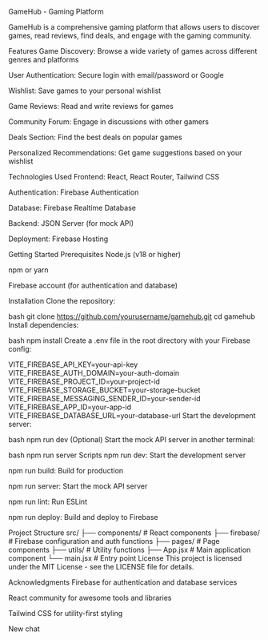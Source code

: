 GameHub - Gaming Platform

GameHub is a comprehensive gaming platform that allows users to discover games, read reviews, find deals, and engage with the gaming community.

Features
Game Discovery: Browse a wide variety of games across different genres and platforms

User Authentication: Secure login with email/password or Google

Wishlist: Save games to your personal wishlist

Game Reviews: Read and write reviews for games

Community Forum: Engage in discussions with other gamers

Deals Section: Find the best deals on popular games

Personalized Recommendations: Get game suggestions based on your wishlist

Technologies Used
Frontend: React, React Router, Tailwind CSS

Authentication: Firebase Authentication

Database: Firebase Realtime Database

Backend: JSON Server (for mock API)

Deployment: Firebase Hosting

Getting Started
Prerequisites
Node.js (v18 or higher)

npm or yarn

Firebase account (for authentication and database)

Installation
Clone the repository:

bash
git clone https://github.com/yourusername/gamehub.git
cd gamehub
Install dependencies:

bash
npm install
Create a .env file in the root directory with your Firebase config:

VITE_FIREBASE_API_KEY=your-api-key
VITE_FIREBASE_AUTH_DOMAIN=your-auth-domain
VITE_FIREBASE_PROJECT_ID=your-project-id
VITE_FIREBASE_STORAGE_BUCKET=your-storage-bucket
VITE_FIREBASE_MESSAGING_SENDER_ID=your-sender-id
VITE_FIREBASE_APP_ID=your-app-id
VITE_FIREBASE_DATABASE_URL=your-database-url
Start the development server:

bash
npm run dev
(Optional) Start the mock API server in another terminal:

bash
npm run server
Scripts
npm run dev: Start the development server

npm run build: Build for production

npm run server: Start the mock API server

npm run lint: Run ESLint

npm run deploy: Build and deploy to Firebase

Project Structure
src/
├── components/       # React components
├── firebase/         # Firebase configuration and auth functions
├── pages/            # Page components
├── utils/            # Utility functions
├── App.jsx           # Main application component
└── main.jsx          # Entry point
License
This project is licensed under the MIT License - see the LICENSE file for details.

Acknowledgments
Firebase for authentication and database services

React community for awesome tools and libraries

Tailwind CSS for utility-first styling

New chat
